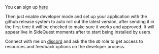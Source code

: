 You can sign up [here](https://sidequestvr.com/#/sign-up)

Then just enable developer mode and set up your application with the github release system to auto roll out the latest version, after sending it in the first time it will be checked to make sure it works and approved. It will appear live in SideQuest moments after to start being installed by users. 

Connect with me on [discord](https://discord.gg/hzCf9Vj) and ask the the `AD` role to get access to resources and feedback options on the developer process. 